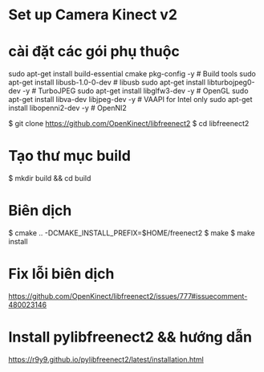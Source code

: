 # Set up Camera Kinect v2
# cài đặt các gói phụ thuộc
sudo apt-get install build-essential cmake pkg-config  -y  # Build tools
sudo apt-get install libusb-1.0-0-dev          # libusb
sudo apt-get install libturbojpeg0-dev -y      # TurboJPEG
sudo apt-get install libglfw3-dev -y           # OpenGL
sudo apt-get install libva-dev libjpeg-dev -y  # VAAPI for Intel only
sudo apt-get install libopenni2-dev -y         # OpenNI2

$ git clone https://github.com/OpenKinect/libfreenect2
$ cd libfreenect2
# Tạo thư mục build
$ mkdir build && cd build
# Biên dịch
$ cmake .. -DCMAKE_INSTALL_PREFIX=$HOME/freenect2
$ make
$ make install 
# Fix lỗi biên dịch 
https://github.com/OpenKinect/libfreenect2/issues/777#issuecomment-480023146
# Install pylibfreenect2 && hướng dẫn
https://r9y9.github.io/pylibfreenect2/latest/installation.html

